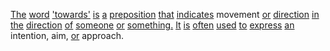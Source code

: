 [The](./the.md) [word](./word.md) ['towards'](./towards.md) [is](./is.md) [a](./a.md) [preposition](./preposition.md) [that](./that.md) [indicates](./indicates.md) movement [or](./or.md) [direction](./direction.md) [in](./in.md) [the](./the.md) [direction](./direction.md) [of](./of.md) [someone](./someone.md) [or](./or.md) [something.](./something.md) [It](./it.md) [is](./is.md) [often](./often.md) [used](./used.md) [to](./to.md) [express](./express.md) [an](./an.md) intention, aim, [or](./or.md) approach.